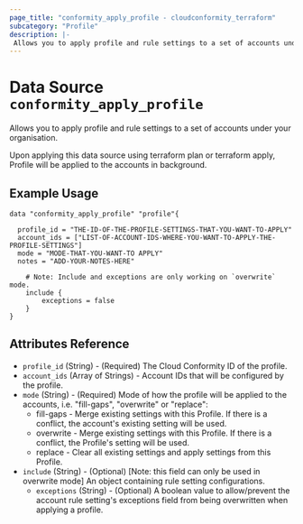 ```yaml
---
page_title: "conformity_apply_profile - cloudconformity_terraform"
subcategory: "Profile"
description: |-
 Allows you to apply profile and rule settings to a set of accounts under your organisation.
---
```


# Data Source `conformity_apply_profile`

Allows you to apply profile and rule settings to a set of accounts under your organisation.

Upon applying this data source using terraform plan or terraform apply, Profile will be applied to the accounts in background.

## Example Usage
```hcl
data "conformity_apply_profile" "profile"{

  profile_id = "THE-ID-OF-THE-PROFILE-SETTINGS-THAT-YOU-WANT-TO-APPLY"
  account_ids = ["LIST-OF-ACCOUNT-IDS-WHERE-YOU-WANT-TO-APPLY-THE-PROFILE-SETTINGS"]
  mode = "MODE-THAT-YOU-WANT-TO APPLY"
  notes = "ADD-YOUR-NOTES-HERE"

    # Note: Include and exceptions are only working on `overwrite` mode.
    include {
        exceptions = false
    }
}
```

## Attributes Reference

 - `profile_id` (String) - (Required) The Cloud Conformity ID of the profile.
 - `account_ids` (Array of Strings) - Account IDs that will be configured by the profile.
 - `mode` (String) - (Required) Mode of how the profile will be applied to the accounts, i.e. "fill-gaps", "overwrite" or "replace":
    * fill-gaps - Merge existing settings with this Profile. If there is a conflict, the account's existing setting will be used.
    * overwrite - Merge existing settings with this Profile. If there is a conflict, the Profile's setting will be used.
    * replace - Clear all existing settings and apply settings from this Profile.
 - `include` (String) - (Optional) [Note: this field can only be used in overwrite mode] An object containing rule setting configurations.
    * `exceptions` (String) - (Optional) A boolean value to allow/prevent the account rule setting's exceptions field from being overwritten when applying a profile.






